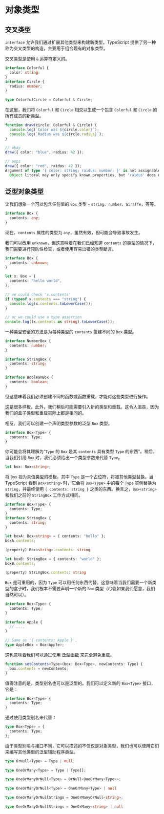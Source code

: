 # 对象类型

## 交叉类型

`interface` 允许我们通过扩展其他类型来构建新类型。TypeScript 提供了另一种称为交叉类型的构造，主要用于组合现有的对象类型。

交叉类型是使用 `&` 运算符定义的。

```ts
interface Colorful {
  color: string;
}
interface Circle {
  radius: number;
}
 
type ColorfulCircle = Colorful & Circle;
```

在这里，我们将 `Colorful` 和 `Circle` 相交以生成一个包含 `Colorful` 和 `Circle` 的所有成员的新类型。

```ts
function draw(circle: Colorful & Circle) {
  console.log(`Color was ${circle.color}`);
  console.log(`Radius was ${circle.radius}`);
}
 
// okay
draw({ color: "blue", radius: 42 });
 
// oops
draw({ color: "red", raidus: 42 });
Argument of type '{ color: string; raidus: number; }' is not assignable to parameter of type 'Colorful & Circle'.
  Object literal may only specify known properties, but 'raidus' does not exist in type 'Colorful & Circle'. Did you mean to write 'radius'?
```

## 泛型对象类型

让我们想象一个可以包含任何值的 `Box` 类型 - `string`、`number`、`Giraffe`，等等。

```ts
interface Box {
  contents: any;
}
```

现在，`contents` 属性的类型为 `any`，虽然有效，但可能会导致事故发生。

我们可以改用 `unknown`，但这意味着在我们已经知道 `contents` 的类型的情况下，我们需要进行预防性检查，或者使用容易出错的类型断言。

```ts
interface Box {
  contents: unknown;
}
 
let x: Box = {
  contents: "hello world",
};
 
// we could check 'x.contents'
if (typeof x.contents === "string") {
  console.log(x.contents.toLowerCase());
}
 
// or we could use a type assertion
console.log((x.contents as string).toLowerCase());
```

一种类型安全的方法是为每种类型的 `contents` 搭建不同的 `Box` 类型。

```ts
interface NumberBox {
  contents: number;
}
 
interface StringBox {
  contents: string;
}
 
interface BooleanBox {
  contents: boolean;
}
```

但这意味着我们必须创建不同的函数或函数重载，才能对这些类型进行操作。

这是很多样板。此外，我们稍后可能需要引入新的类型和重载。这令人沮丧，因为我们的盒子类型和重载实际上都是相同的。

相反，我们可以创建一个声明类型参数的泛型 `Box` 类型。

```ts
interface Box<Type> {
  contents: Type;
}
```

你可能会将其理解为“`Type` 的 `Box` 是其 `contents` 具有类型 `Type` 的东西”。稍后，当我们引用 `Box` 时，我们必须给出一个类型参数来代替 `Type`。

```ts
let box: Box<string>;
```

将 `Box` 视为真值类型的模板，其中 `Type` 是一个占位符，将被其他类型替换。当 TypeScript 看到 `Box<string>` 时，它会将 `Box<Type>` 中的每个 `Type` 实例替换为 `string`，并最终使用 `{ contents: string }` 之类的东西。换言之，`Box<string>` 和我们之前的 `StringBox` 工作方式相同。

```ts
interface Box<Type> {
  contents: Type;
}
interface StringBox {
  contents: string;
}
 
let boxA: Box<string> = { contents: "hello" };
boxA.contents;
        
(property) Box<string>.contents: string
 
let boxB: StringBox = { contents: "world" };
boxB.contents;
        
(property) StringBox.contents: string
```

`Box` 是可重用的，因为 `Type` 可以用任何东西代替。这意味着当我们需要一个新类型的盒子时，我们根本不需要声明一个新的 `Box` 类型（尽管如果我们愿意，我们当然可以）。

```ts
interface Box<Type> {
  contents: Type;
}
 
interface Apple {
  // ....
}
 
// Same as '{ contents: Apple }'.
type AppleBox = Box<Apple>;
```

这也意味着我们可以通过使用 [泛型函数](https://ts.nodejs.cn/docs/handbook/2/functions.html#generic-functions) 来完全避免重载。

```ts
function setContents<Type>(box: Box<Type>, newContents: Type) {
  box.contents = newContents;
}
```

值得注意的是，类型别名也可以是泛型的。我们可以定义新的 `Box<Type>` 接口，它是：

```ts
interface Box<Type> {
  contents: Type;
}
```

通过使用类型别名来代替：

```ts
type Box<Type> = {
  contents: Type;
};
```

由于类型别名与接口不同，它可以描述的不仅仅是对象类型，我们也可以使用它们来编写其他类型的泛型辅助程序类型。

```ts
type OrNull<Type> = Type | null;
 
type OneOrMany<Type> = Type | Type[];
 
type OneOrManyOrNull<Type> = OrNull<OneOrMany<Type>>;
           
type OneOrManyOrNull<Type> = OneOrMany<Type> | null
 
type OneOrManyOrNullStrings = OneOrManyOrNull<string>;
               
type OneOrManyOrNullStrings = OneOrMany<string> | null
```

